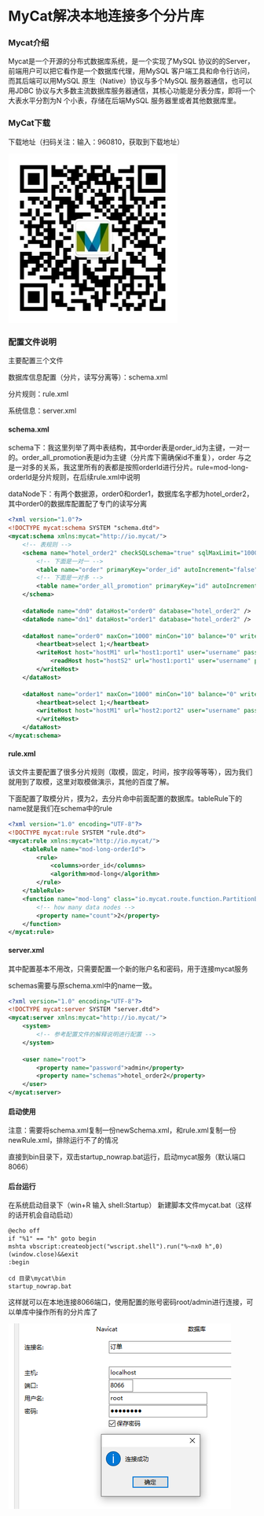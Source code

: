 # MyCat解决本地连接多个分片库

### Mycat介绍

Mycat是一个开源的分布式数据库系统，是一个实现了MySQL 协议的的Server，前端用户可以把它看作是一个数据库代理，用MySQL
客户端工具和命令行访问，而其后端可以用MySQL 原生（Native）协议与多个MySQL 服务器通信，也可以用JDBC
协议与大多数主流数据库服务器通信，其核心功能是分表分库，即将一个大表水平分割为N 个小表，存储在后端MySQL
服务器里或者其他数据库里。

### MyCat下载

下载地址（扫码关注：输入：960810，获取到下载地址）

![gzh_qrcode_12.jpg](..%2F..%2Fmedia%2Fgzh_qrcode_12.jpg)

### 配置文件说明

主要配置三个文件

数据库信息配置（分片，读写分离等）：schema.xml

分片规则：rule.xml

系统信息：server.xml


#### schema.xml
schema下：我这里列举了两中表结构，其中order表是order_id为主键，一对一的。order_all_promotion表是id为主键（分片库下需确保id不重复），order
与之是一对多的关系，我这里所有的表都是按照orderId进行分片。rule=mod-long-orderId是分片规则，在后续rule.xml中说明

dataNode下：有两个数据源，order0和order1，数据库名字都为hotel_order2，其中order0的数据库配置配了专门的读写分离

```xml
<?xml version="1.0"?>
<!DOCTYPE mycat:schema SYSTEM "schema.dtd">
<mycat:schema xmlns:mycat="http://io.mycat/">
    <!-- 表规则 -->
	<schema name="hotel_order2" checkSQLschema="true" sqlMaxLimit="10000">
		<!-- 下面是一对一 -->
		<table name="order" primaryKey="order_id" autoIncrement="false" dataNode="dn0,dn1,dn2,dn3" rule="mod-long-orderId"/>
		<!-- 下面是一对多 -->
		<table name="order_all_promotion" primaryKey="id" autoIncrement="false" dataNode="dn0,dn1,dn2,dn3" rule="mod-long-orderId"/>
    </schema>
	
	<dataNode name="dn0" dataHost="order0" database="hotel_order2" />
	<dataNode name="dn1" dataHost="order1" database="hotel_order2" />

	<dataHost name="order0" maxCon="1000" minCon="10" balance="0" writeType="0" dbType="mysql" dbDriver="native" switchType="1" slaveThreshold="100">
		<heartbeat>select 1;</heartbeat>
		<writeHost host="hostM1" url="host1:port1" user="username" password="password">
            <readHost host="hostS2" url="host1:port1" user="username" password="password" />
		</writeHost>
	</dataHost>

	<dataHost name="order1" maxCon="1000" minCon="10" balance="0" writeType="0" dbType="mysql" dbDriver="native" switchType="1" slaveThreshold="100">
		<heartbeat>select 1;</heartbeat>
        <writeHost host="hostM1" url="host2:port2" user="username" password="password">
        </writeHost>
	</dataHost>
</mycat:schema>
```


#### rule.xml

该文件主要配置了很多分片规则（取模，固定，时间，按字段等等等），因为我们就用到了取模，这里对取模做演示，其他的百度了解。

下面配置了取模分片，摸为2，去分片命中前面配置的数据库。tableRule下的name就是我们在schema中的rule

```xml
<?xml version="1.0" encoding="UTF-8"?>
<!DOCTYPE mycat:rule SYSTEM "rule.dtd">
<mycat:rule xmlns:mycat="http://io.mycat/">
	<tableRule name="mod-long-orderId">
		<rule>
			<columns>order_id</columns>
			<algorithm>mod-long</algorithm>
		</rule>
	</tableRule>
	<function name="mod-long" class="io.mycat.route.function.PartitionByMod">
		<!-- how many data nodes -->
		<property name="count">2</property>
	</function>
</mycat:rule>

```

#### server.xml

其中配置基本不用改，只需要配置一个新的账户名和密码，用于连接mycat服务

schemas需要与原schema.xml中的name一致。

```xml
<?xml version="1.0" encoding="UTF-8"?>
<!DOCTYPE mycat:server SYSTEM "server.dtd">
<mycat:server xmlns:mycat="http://io.mycat/">
    <system>
        <!-- 参考配置文件的解释说明进行配置 -->
    </system>

    <user name="root">
        <property name="password">admin</property>
        <property name="schemas">hotel_order2</property>
    </user>
</mycat:server>

```

#### 启动使用

注意：需要将schema.xml复制一份newSchema.xml，和rule.xml复制一份newRule.xml，排除运行不了的情况

直接到bin目录下，双击startup_nowrap.bat运行，启动mycat服务（默认端口8066）

#### 后台运行

在系统启动目录下（win+R 输入 shell:Startup） 新建脚本文件mycat.bat（这样的话开机会自动启动）

```shell
@echo off
if "%1" == "h" goto begin
mshta vbscript:createobject("wscript.shell").run("%~nx0 h",0)(window.close)&&exit
:begin

cd 目录\mycat\bin
startup_nowrap.bat
```

这样就可以在本地连接8066端口，使用配置的账号密码root/admin进行连接，可以单库中操作所有的分片库了

![pic_0001.png](pic_0001.png)
